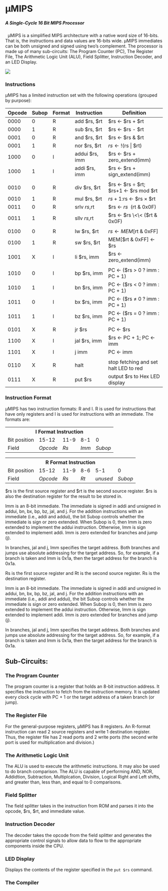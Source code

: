# μMIPS
##### A Single-Cycle 16 Bit MIPS Processor
&nbsp;
µMIPS is a simplified MIPS architecture with a native word size of 16-bits. That is, the instructions and data values are 16-bits wide. µMIPS immediates can be both unsigned and signed using two’s complement. The processor is made up of many sub-circuits: The Program Counter (PC), The Register File, The Arithmetic Logic Unit (ALU), Field Splitter, Instruction Decoder, and an LED Display.

![](https://github.com/StevenMonty/MuMIPS/blob/master/CPU.png)

### Instructions
µMIPS has a limited instruction set with the following operations (grouped by purpose):

| Opcode | Subop | Format |    Instruction   | Definition                             |
|--------|-------|--------|------------------|----------------------------------------|
| 0000   | 0     | R      |  add $rs, $rt    | $rs ← $rs + $rt                        |
| 0000   | 1     | R      |  sub $rs, $rt    | $rs ← $rs - $rt                        |
| 0001   | 0     | R      |  and $rs, $rt    | $rs ← $rs & $rt                        |
| 0001   | 1     | R      |  nor $rs, $rt    | $rs ← !($rs \| $rt)                    |
| 1000   | 0     | I      |  addui $rs, imm  | $rs ← $rs + zero_extend(imm)           |
| 1000   | 1     | I      |  addi $rs, imm   | $rs ← $rs + sign_extend(imm)           |
|        |       |        |                  |                                        |
| 0010   | 0     | R      |  div $rs, $rt    | $rs ← $rs ÷ $rt; $rs+1 ← $rs mod $rt   |
| 0010   | 1     | R      |  mul $rs, $rt    | $rs+1:$rs ← $rs × $rt                  |
| 0011   | 0     | R      |  srlv $rs,$rt    | $rs ← $rs \>\> ($rt & 0x0F)            |
| 0011   | 1     | R      |  sllv $rs,$rt    | $rs ← $rs \<\< ($rt & 0x0F)            |
|        |       |        |                  |                                        |
| 0100   | 0     | R      |  lw $rs, $rt     | $rs ← MEM[$rt & 0xFF]                  |
| 0100   | 1     | R      |  sw $rs, $rt     | MEM[$rt & 0xFF] ← $rs                  |
| 1001   | X     | I      |  li $rs, imm     | $rs ← zero_extend(imm)                 |
|        |       |        |                  |                                        |
| 1010   | 0     | I      |  bp $rs, imm     | PC ← ($rs > 0 ? imm : PC + 1)          |
| 1010   | 1     | I      |  bn $rs, imm     | PC ← ($rs < 0 ? imm : PC + 1)          |
| 1011   | 0     | I      |  bx $rs, imm     | PC ← ($rs ≠ 0 ? imm : PC + 1)          |
| 1011   | 1     | I      |  bz $rs, imm     | PC ← ($rs = 0 ? imm : PC + 1)          |
|        |       |        |                  |                                        |
| 0101   | X     | R      |  jr $rs          | PC ← $rs                               |
| 1100   | X     | I      |  jal $rs, imm    | $rs ← PC + 1; PC ← imm                 |
| 1101   | X     | I      |  j imm           | PC ← imm                               |
|        |       |        |                  |                                        |
| 0110   | X     | R      |  halt            | stop fetching and set halt LED to red  |
| 0111   | X     | R      |  put $rs         | output $rs to Hex LED display          |

### Instruction Format

µMIPS has two instruction formats: R and I. R is used for instructions that have only registers
and I is used for instructions with an immediate. The formats are:

<table>
  <tr>
    <th colspan="6"><span style="font-weight:bold">I Format Instruction</span></th>
  </tr>
  <tr>
    <td>Bit position</td>
    <td>15-12</td>
    <td>11-9</td>
    <td colspan="2">8-1</td>
    <td>0</td>
  </tr>
  <tr>
    <td>Field</td>
    <td><span style="font-style:italic">Opcode</span></td>
    <td><span style="font-style:italic">Rs</span></td>
    <td colspan="2"><span style="font-style:italic">Imm</span></td>
    <td><span style="font-style:italic">Subop</span></td>
  </tr>
</table>

<table>
  <tr>
    <th colspan="6"><span style="font-weight:bold">R Format Instruction</span></th>
  </tr>
  <tr>
    <td>Bit position</td>
    <td>15-12</td>
    <td>11-9</td>
    <td>8-6</td>
    <td>5-1</td>
    <td>0</td>
  </tr>
  <tr>
    <td>Field</td>
    <td><span style="font-style:italic">Opcode</span></td>
    <td><span style="font-style:italic">Rs</span></td>
    <td><span style="font-style:italic">Rt</span></td>
    <td><span style="font-style:italic">unused</span></td>
    <td><span style="font-style:italic">Subop</span></td>
  </tr>
</table>


$rs is the first source register and $rt is the second source register. $rs is also the destination register for the result to be stored in.

Imm is an 8-bit immediate. The immediate is signed in addi and unsigned in addui, bn, bx, bp, bz, jal, and j. For the addition instructions with an immediate (i.e., addi and addui), the bit Subop controls whether the immediate is sign or zero extended. When Subop is 0, then Imm is zero extended to implement the addui instruction. Otherwise, Imm is sign extended to implement addi. Imm is zero extended for branches and jump (j).

In branches, jal and j, Imm specifies the target address. Both branches and jumps use absolute addressing for the target address. So, for example, if a branch is taken and Imm is 0x1a, then the target address for the branch is 0x1a.

Rs is the first source register and Rt is the second source register. Rs is the destination register.

Imm is an 8-bit immediate. The immediate is signed in addi and unsigned in addui, bn, bx, bp, bz, jal, and j. For the addition instructions with an immediate (i.e., addi and addui), the bit Subop controls whether the immediate is sign or zero extended. When Subop is 0, then Imm is zero extended to implement the addui instruction. Otherwise, Imm is sign extended to implement addi. Imm is zero extended for branches and jump (j).

In branches, jal and j, Imm specifies the target address. Both branches and jumps use absolute addressing for the target address. So, for example, if a branch is taken and Imm is 0x1a, then the target address for the branch is 0x1a.

## Sub-Circuits:

### The Program Counter
The program counter is a register that holds an 8-bit instruction address. It specifies the instruction to fetch from the instruction memory. It is updated every clock cycle with PC + 1 or the target address of a taken branch (or jump).

### The Register File
For the general-purpose registers, µMIPS has 8 registers. An R-format instruction can read 2 source registers and write 1 destination register. Thus, the register file has 2 read ports and 2 write ports (the second write port is used for multiplication and division.)

### The Arithmetic Logic Unit
The ALU is used to execute the arithmetic instructions. It may also be used to do branch comparison. The ALU is capable of performing AND, NOR, Addidtion, Subtraction, Multiplcation, Division, Logical Right and Left shifts, and greater than, less than, and equal to 0 comparisons.  

### Field Splitter
The field splitter takes in the instruction from ROM and parses it into the opcode, $rs, $rt, and immediate value.

### Instruction Decoder
The decoder takes the opcode from the field splitter and generates the appropriate control signals to allow data to flow to the appropriate components inside the CPU.

### LED Display
Displays the contents of the register specified in the ```put $rs``` command.

### The Compiler
